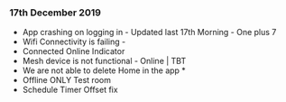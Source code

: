 ### 17th December 2019
* App crashing on logging in - Updated last 17th Morning - One plus 7
* Wifi Connectivity is failing - 
* Connected Online Indicator
* Mesh device is not functional - Online | TBT
* We are not able to delete Home in the app *
* Offline ONLY Test room
* Schedule Timer Offset fix



